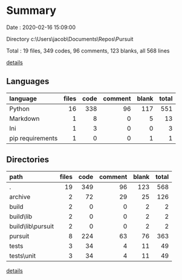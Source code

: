 # Summary

Date : 2020-02-16 15:09:00

Directory c:\Users\jacob\Documents\Repos\Pursuit

Total : 19 files,  349 codes, 96 comments, 123 blanks, all 568 lines

[details](details.md)

## Languages
| language | files | code | comment | blank | total |
| :--- | ---: | ---: | ---: | ---: | ---: |
| Python | 16 | 338 | 96 | 117 | 551 |
| Markdown | 1 | 8 | 0 | 5 | 13 |
| Ini | 1 | 3 | 0 | 0 | 3 |
| pip requirements | 1 | 0 | 0 | 1 | 1 |

## Directories
| path | files | code | comment | blank | total |
| :--- | ---: | ---: | ---: | ---: | ---: |
| . | 19 | 349 | 96 | 123 | 568 |
| archive | 2 | 72 | 29 | 25 | 126 |
| build | 2 | 0 | 0 | 2 | 2 |
| build\lib | 2 | 0 | 0 | 2 | 2 |
| build\lib\pursuit | 2 | 0 | 0 | 2 | 2 |
| pursuit | 8 | 224 | 63 | 76 | 363 |
| tests | 3 | 34 | 4 | 11 | 49 |
| tests\unit | 3 | 34 | 4 | 11 | 49 |

[details](details.md)